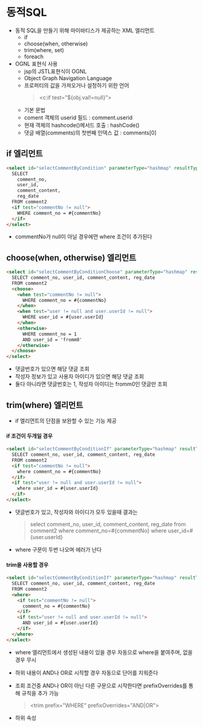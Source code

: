 # 동적SQL
- 동적 SQL을 만들기 위해 마이바티스가 제공하는 XML 엘리먼트
  - if
  - choose(when, otherwise)
  - trim(where, set)
  - foreach
- OGNL 표현식 사용
  - jsp의 JSTL표현식이 OGNL
  - Object Graph Navigation Language
  - 프로퍼티의 값을 가져오거나 설정하기 위한 언어
    > <c:if test="${obj.val!=null}"\>   
  - 기본 문법
  - coment 객체의 userid 필드 : comment.userid
  - 현재 객체의 hashcode()메서드 호출 : hashCode()
  - 댓글 배열(comments)의 첫번째 인덱스 값 : comments[0]   

## if 엘리먼트   

```html
<select id="selectCommentByCondition" parameterType="hashmap" resultType="Comment">
  SELECT
    comment_no,
    user_id,
    comment_content,
    reg_date
  FROM comment2
  <if test="commentNo != null">
    WHERE comment_no = #{commentNo}
  </if>
</select>
```
- commentNo가 null이 아닐 경우에먼 where 조건이 추가된다   

## choose(when, otherwise) 엘리먼트   

```html
<select id="selectCommentByConditionChoose" parameterType="hashmap" resultType="Comment">
  SELECT comment_no, user_id, comment_content, reg_date
  FROM comment2
  <choose>
    <when test="commentNo != null">
      WHERE comment_no = #{commentNo}
    </when>
    <when test="user != null and user.userId != null">
      WHERE user_id = #{user.userId}
    </when>
    <otherwise>
      WHERE comment_no = 1
      AND user_id = 'fromm0'
    </otherwise>
  </choose>
</select>
```

- 댓글번호가 있으면 해당 댓글 조회
- 작성자 정보가 있고 사용자 아이디가 있으면 해당 댓글 조회
- 둘다 아니라면 댓글번호는 1, 작성자 아이디는 fromm0인 댓글만 조회   

## trim(where) 엘리먼트
- if 엘리먼트의 단점을 보완할 수 있는 기능 제공
#### if 조건이 두개일 경우   

```html
<select id="selectCommentByConditionIf" parameterType="hashmap" resultType="Comment">
  SELECT comment_no, user_id, comment_content, reg_date
  FROM comment2
  <if test="commentNo != null">
    where comment_no = #{commentNo}
  </if>
  <if test="user != null and user.userId != null">
    where user_id = #{user.userId}
  </if>
</select>
```
- 댓글번호가 있고, 작성자와 아이디가 모두 있을때 결과는
  > select comment_no, user_id, comment_content, reg_date from comment2 where comment_no=#{commentNo} where user_id=#{user.userId}   
- where 구문이 두번 나오며 에러가 난다   


#### trim을 사용할 경우   

```html
<select id="selectCommentByConditionIf" parameterType="hashmap" resultType="Comment">
  SELECT comment_no, user_id, comment_content, reg_date
  FROM comment2
  <where>
    <if test="commentNo != null">
      comment_no = #{commentNo}
    </if>
    <if test="user != null and user.userId != null">
      AND user_id = #{user.userId}
    </if>
  </where>
</select>

```

- where 엘리먼트에서 생성된 내용이 있을 경우 자동으로 where을 붙여주며, 없을 경우 무시
- 하위 내용이 AND나 OR로 시작할 경우 자동으로 단어를 지워준다
- 조회 조건중 AND나 OR이 아닌 다른 구문으로 시작한다면 prefixOverrides를 통해 규칙을 추가 가능   
  > <trim prefix="WHERE" prefixOverrides="AND|OR"\>    
  
- 하위 속성
